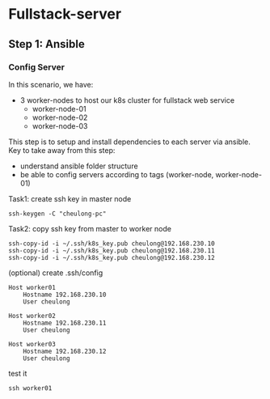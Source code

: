 # Fullstack-server

## Step 1: Ansible
### Config Server


In this scenario, we have:
- 3 worker-nodes to host our k8s cluster for fullstack web service
    - worker-node-01 
    - worker-node-02 
    - worker-node-03

This step is to setup and install dependencies to each server via ansible.
Key to take away from this step:
- understand ansible folder structure
- be able to config servers according to tags (worker-node, worker-node-01)

Task1: create ssh key in master node

``` 
ssh-keygen -C "cheulong-pc"
```

Task2: copy ssh key from master to worker node

```
ssh-copy-id -i ~/.ssh/k8s_key.pub cheulong@192.168.230.10
ssh-copy-id -i ~/.ssh/k8s_key.pub cheulong@192.168.230.11
ssh-copy-id -i ~/.ssh/k8s_key.pub cheulong@192.168.230.12
```
(optional) create .ssh/config
```
Host worker01
    Hostname 192.168.230.10
    User cheulong

Host worker02
    Hostname 192.168.230.11
    User cheulong

Host worker03
    Hostname 192.168.230.12
    User cheulong
```
test it
```
ssh worker01
```

